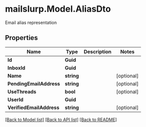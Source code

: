# mailslurp.Model.AliasDto
Email alias representation
## Properties

Name | Type | Description | Notes
------------ | ------------- | ------------- | -------------
**Id** | **Guid** |  | 
**InboxId** | **Guid** |  | 
**Name** | **string** |  | [optional] 
**PendingEmailAddress** | **string** |  | [optional] 
**UseThreads** | **bool** |  | [optional] 
**UserId** | **Guid** |  | 
**VerifiedEmailAddress** | **string** |  | [optional] 

[[Back to Model list]](../README.md#documentation-for-models) [[Back to API list]](../README.md#documentation-for-api-endpoints) [[Back to README]](../README.md)

